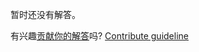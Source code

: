 
暂时还没有解答。

有兴趣[贡献你的解答](https://github.com/BFEdev/BFE.dev-solutions/blob/main/quiz/promise-executor-iv_zh.md)吗? [Contribute guideline](https://github.com/BFEdev/BFE.dev-solutions#how-to-contribute)

